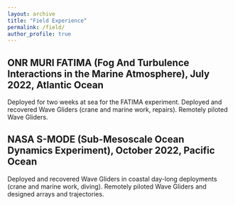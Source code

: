 ```yaml
---
layout: archive
title: "Field Experience"
permalink: /field/
author_profile: true
---
```


## ONR MURI FATIMA (Fog And Turbulence Interactions in the Marine Atmosphere), July 2022, Atlantic Ocean

Deployed for two weeks at sea for the FATIMA experiment. Deployed and recovered Wave Gliders (crane and marine work, repairs). Remotely piloted Wave Gliders.

## NASA S-MODE (Sub-Mesoscale Ocean Dynamics Experiment), October 2022, Pacific Ocean

Deployed and recovered Wave Gliders in coastal day-long deployments (crane and marine work, diving). Remotely piloted Wave Gliders and designed arrays and trajectories.
